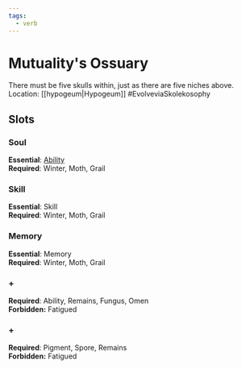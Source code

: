 ```yaml
---
tags:
  - verb
---
```

# Mutuality's Ossuary
There must be five skulls within, just as there are five niches above.<br>Location: [[hypogeum|Hypogeum]]
#EvolveviaSkolekosophy 
## Slots
### Soul
**Essential**: [Ability](https://uadaf.theevilroot.xyz/rowenarium/element/ability)<br>**Required**: Winter, Moth, Grail
### Skill
**Essential**: Skill<br>**Required**: Winter, Moth, Grail
### Memory
**Essential**: Memory<br>**Required**: Winter, Moth, Grail
### +
**Required**: Ability, Remains, Fungus, Omen<br>**Forbidden:** Fatigued
### +
**Required**: Pigment, Spore, Remains<br>**Forbidden:** Fatigued

